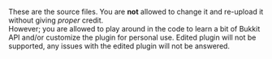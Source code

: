 These are the source files. You are **not** allowed to change it and re-upload it without giving _proper_ credit.  
However; you are allowed to play around in the code to learn a bit of Bukkit API and/or customize the plugin for personal use. Edited plugin will not be supported, any issues with the edited plugin will not be answered.
